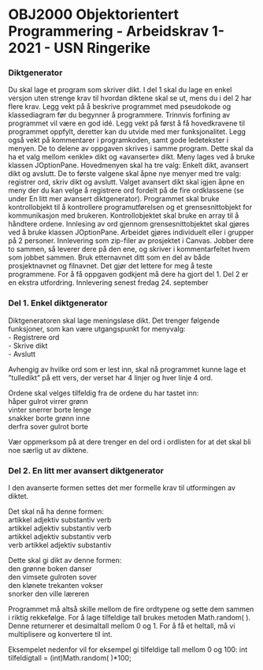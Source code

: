 # OBJ2000 Objektorientert Programmering - Arbeidskrav 1- 2021 - USN Ringerike

<h3>Diktgenerator</h3>
Du skal lage et program som skriver dikt. I del 1 skal du lage en enkel versjon uten strenge krav til hvordan diktene skal se ut, mens du i del 2 har flere krav. Legg vekt på å beskrive programmet med pseudokode og klassediagram før du begynner å programmere. Trinnvis forfining av programmet vil være en god idé. Legg vekt på først å få hovedkravene til programmet oppfylt, deretter kan du utvide med mer funksjonalitet. Legg også vekt på kommentarer i programkoden, samt gode ledetekster i menyen.
De to delene av oppgaven skrives i samme program. Dette skal da ha et valg mellom «enkle» dikt og «avanserte» dikt. Meny lages ved å bruke klassen JOptionPane. Hovedmenyen skal ha tre valg: Enkelt dikt, avansert dikt og avslutt. De to første valgene skal åpne nye menyer med tre valg: registrer ord, skriv dikt og avslutt. Valget avansert dikt skal igjen åpne en meny der du kan velge å registrere ord fordelt på de fire ordklassene (se under En litt mer avansert diktgenerator).
Programmet skal bruke kontrollobjekt til å kontrollere programutførelsen og et grensesnittobjekt for kommunikasjon med brukeren. Kontrollobjektet skal bruke en array til å håndtere ordene. Innlesing av ord gjennom grensesnittobjektet skal gjøres ved å bruke klassen JOptionPane.
Arbeidet gjøres individuelt eller i grupper på 2 personer. Innlevering som zip-filer av prosjektet i Canvas. Jobber dere to sammen, så leverer dere på den ene, og skriver i kommentarfeltet hvem som jobbet sammen. Bruk etternavnet ditt som en del av både prosjektnavnet og filnavnet. Det gjør det lettere for meg å teste programmene.
For å få oppgaven godkjent må dere ha gjort del 1. Del 2 er en ekstra utfordring.
Innlevering senest fredag 24. september

<h3>Del 1. Enkel diktgenerator</h3>
Diktgeneratoren skal lage meningsløse dikt. Det trenger følgende funksjoner, som kan være utgangspunkt for menyvalg:<br>
- Registrere ord<br>
- Skrive dikt<br>
- Avslutt
 
Avhengig av hvilke ord som er lest inn, skal nå programmet kunne lage et ”tulledikt” på ett vers, der verset har 4 linjer og hver linje 4 ord. 

Ordene skal velges tilfeldig fra de ordene du har tastet inn:<br>
håper gulrot virrer grønn<br>
vinter snerrer borte lenge<br>
snakker borte grønn inne<br>
derfra sover gulrot borte

Vær oppmerksom på at dere trenger en del ord i ordlisten for at det skal bli noe særlig ut av diktene.

<h3>Del 2. En litt mer avansert diktgenerator</h3>
I den avanserte formen settes det mer formelle krav til utformingen av diktet. 

Det skal nå ha denne formen:<br>
artikkel adjektiv substantiv verb<br>
artikkel adjektiv substantiv verb<br>
artikkel adjektiv substantiv verb<br>
verb artikkel adjektiv substantiv

Dette skal gi dikt av denne formen:<br>
den grønne boken danser<br>
den vimsete gulroten sover<br>
den klønete trekanten vokser<br>
snorker den ville læreren

Programmet må altså skille mellom de fire ordtypene og sette dem sammen i riktig rekkefølge.
For å lage tilfeldige tall brukes metoden Math.random( ). Denne returnerer et desimaltall mellom 0 og 1. For å få et heltall, må vi multiplisere og konvertere til int. 

Eksempelet nedenfor vil for eksempel gi tilfeldige tall mellom 0 og 100:
int tilfeldigtall = (int)Math.random( )*100;
